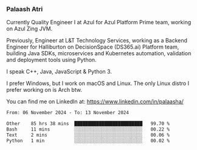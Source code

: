 ### Palaash Atri

Currently Quality Engineer I at Azul for Azul Platform Prime team, working on Azul Zing JVM. 

Previously, Engineer at L&T Technology Services, working as a Backend Engineer for Halliburton on DecisionSpace (DS365.ai) Platform team, building Java SDKs, microservices and Kubernetes automation, validation and deployment tools using Python.

I speak C++, Java, JavaScript & Python 3.

I prefer Windows, but I work on macOS and Linux. The only Linux distro I prefer working on is Arch btw.

You can find me on LinkedIn at: https://www.linkedin.com/in/palaasha/

<!--START_SECTION:waka-->

```txt
From: 06 November 2024 - To: 13 November 2024

Other    85 hrs 38 mins  █████████████████████████   99.70 %
Bash     11 mins         ░░░░░░░░░░░░░░░░░░░░░░░░░   00.22 %
Text     2 mins          ░░░░░░░░░░░░░░░░░░░░░░░░░   00.06 %
Python   1 min           ░░░░░░░░░░░░░░░░░░░░░░░░░   00.02 %
```

<!--END_SECTION:waka-->
